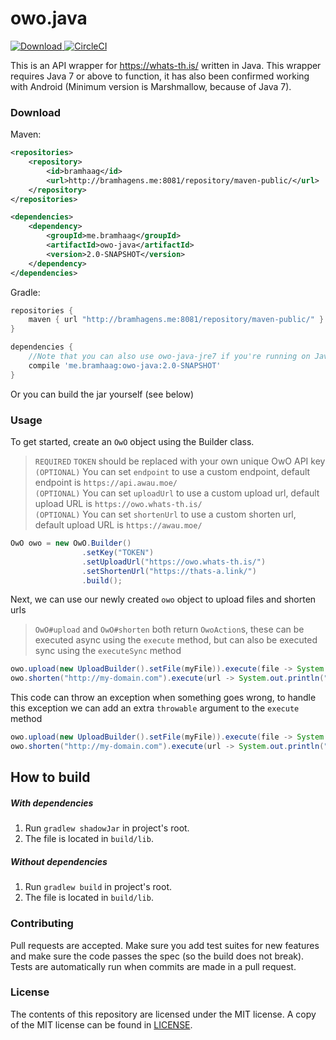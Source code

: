 # owo.java

[ ![Download](https://api.bintray.com/packages/bramhaag/maven/owo.java/images/download.svg) ](https://bintray.com/bramhaag/maven/owo.java/_latestVersion) [![CircleCI](https://circleci.com/gh/bramhaag/owo.java/tree/master.svg?style=svg)](https://circleci.com/gh/bramhaag/owo.java/tree/master)

This is an API wrapper for https://whats-th.is/ written in Java. This wrapper 
requires Java 7 or above to function, it has also been confirmed working 
with Android (Minimum version is Marshmallow, because of Java 7).


### Download
Maven:
```xml
<repositories>
    <repository>
        <id>bramhaag</id>
        <url>http://bramhagens.me:8081/repository/maven-public/</url>
    </repository>
</repositories>

<dependencies>
    <dependency>
        <groupId>me.bramhaag</groupId>
        <artifactId>owo-java</artifactId>
        <version>2.0-SNAPSHOT</version>
    </dependency>
</dependencies>
```
Gradle:
```groovy
repositories {
    maven { url "http://bramhagens.me:8081/repository/maven-public/" }
}

dependencies {
    //Note that you can also use owo-java-jre7 if you're running on Java 7
    compile 'me.bramhaag:owo-java:2.0-SNAPSHOT'
}
```

Or you can build the jar yourself (see below)

### Usage

To get started, create an `OwO` object using the Builder class.

> `REQUIRED` `TOKEN` should be replaced with your own unique OwO API key  
> `(OPTIONAL)` You can set `endpoint` to use a custom endpoint, default
> endpoint is `https://api.awau.moe/`  
> `(OPTIONAL)` You can set `uploadUrl` to use a custom upload url, default
> upload URL is `https://owo.whats-th.is/`  
> `(OPTIONAL)` You can set `shortenUrl` to use a custom shorten url, default
> upload URL is `https://awau.moe/`

```java
OwO owo = new OwO.Builder()
                .setKey("TOKEN")
                .setUploadUrl("https://owo.whats-th.is/")
                .setShortenUrl("https://thats-a.link/")
                .build();
```

Next, we can use our newly created `owo` object to upload files and shorten urls
> `OwO#upload` and `OwO#shorten` both return `OwoAction`s, these can be executed
> async using the `execute` method, but can also be executed sync using the `executeSync` method
```java
owo.upload(new UploadBuilder().setFile(myFile)).execute(file -> System.out.println("Image URL: " + file.getUrl()));
owo.shorten("http://my-domain.com").execute(url -> System.out.println("Shortened link: " + url));
```

This code can throw an exception when something goes wrong, to handle this 
exception we can add an extra `throwable` argument to the `execute` method
```java
owo.upload(new UploadBuilder().setFile(myFile)).execute(file -> System.out.println("Image URL: " + file.getUrl(), throwable -> throwable.printStackTrace()));
owo.shorten("http://my-domain.com").execute(url -> System.out.println("Shortened link: " + url), throwable -> throwable.printStackTrace());
```

## How to build
##### With dependencies
1. Run `gradlew shadowJar` in project's root.
2. The file is located in `build/lib`.
##### Without dependencies
1. Run `gradlew build` in project's root.
2. The file is located in `build/lib`.

### Contributing

Pull requests are accepted. Make sure you add test suites for new features and
make sure the code passes the spec (so the build does not break). Tests are
automatically run when commits are made in a pull request.

### License

The contents of this repository are licensed under the MIT license. A
copy of the MIT license can be found in [LICENSE](https://github.com/bramhaag/owo.java/blob/master/LICENSE).